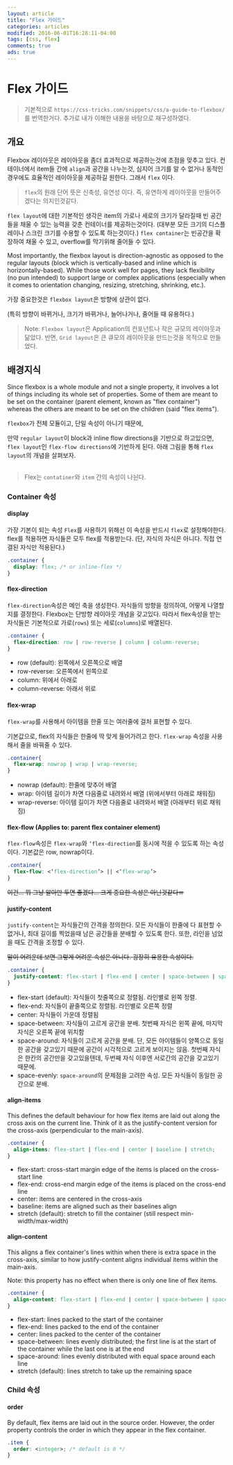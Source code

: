 ```yaml
---
layout: article
title: "Flex 가이드"
categories: articles
modified: 2016-06-01T16:28:11-04:00
tags: [css, flex]
comments: true
ads: true
---
```



# Flex 가이드

> 기본적으로 `https://css-tricks.com/snippets/css/a-guide-to-flexbox/` 를 번역한거다.
> 추가로 내가 이해한 내용을 바탕으로 재구성하였다.

## 개요

Flexbox 레이아웃은 레이아웃을 좀더 효과적으로 제공하는것에 초점을 맞추고 있다. 컨테이너에서 item들 간에  `align`과 공간을 나누는것, 심지어 크기를 알 수 없거나 동적인 경우에도 효율적인 레이아웃을 제공하길 원한다. 그래서 `flex` 이다.

> `flex`의 원래 단어 뜻은 신축성, 유연성 이다. 즉, 유연하게 레이아웃을 만들어주겠다는 의지인것같다.

`flex layout`에 대한 기본적인 생각은 item의 가로나 세로의 크기가 달라질때 빈 공간들을 채울 수 있는 능력을 갖춘 컨테이너를 제공하는것이다. (대부분 모든 크기의 디스플레이나 스크린 크기를 수용할 수 있도록 하는것이다.) 
`flex container`는 빈공간을 확장하여 채울 수 있고, overflow를 막기위해 줄어들 수 있다.

Most importantly, the flexbox layout is direction-agnostic as opposed to the regular layouts (block which is vertically-based and inline which is horizontally-based). While those work well for pages, they lack flexibility (no pun intended) to support large or complex applications (especially when it comes to orientation changing, resizing, stretching, shrinking, etc.).

가장 중요한것은 `flexbox layout`은 방향에 상관이 없다.

(특히 방향이 바뀌거나, 크기가 바뀌거나, 늘어나거나, 줄어들 때 유용하다.)

> Note: `Flexbox layout`은 Application의 컨포넌트나 작은 규모의 레이아웃과 닮았다. 반면, `Grid layout`은 큰 큐모의 레이아웃을 만드는것을 목적으로 만들었다.

## 배경지식

Since flexbox is a whole module and not a single property, it involves a lot of things including its whole set of properties. 
Some of them are meant to be set on the container (parent element, known as "flex container") whereas the others are meant to be set on the children (said "flex items").

`flexbox`가 전체 모듈이고, 단일 속성이 아니기 때문에, 

만약 `regular layout`이 block과 inline flow directions을 기반으로 하고있으면, `flex layout`인 `flex-flow directions`에 기반하게 된다. 아래 그림을 통해 `flex layout`의 개념을 살펴보자.

## 




> Flex는 `contatiner`와 `item` 간의 속성이 나뉜다.

### Container 속성

#### display

가장 기본이 되는 속성
`Flex`를 사용하기 위해선 이 속성을 반드시 `flex`로 설정해야한다.
flex를 적용하면 자식들은 모두 flex를 적용받는다. (단, 자식의 자식은 아니다. 직접 연결된 자식만 적용된다.)

``` css
.container {
  display: flex; /* or inline-flex */
}
```

#### flex-direction

`flex-direction`속성은 메인 축을 생성한다. 자식들의 방향을 정의하여, 어떻게 나열할지를 결정한다.
Flexbox는 단방향 레이아웃 개념을 갖고있다. 따라서 flex속성을 받는 자식들은 기본적으로 가로(`rows`) 또는 세로(`columns`)로 배열된다. 

``` css
.container {
  flex-direction: row | row-reverse | column | column-reverse;
}
```

* row (default): 왼쪽에서 오른쪽으로 배열
* row-reverse: 오른쪽에서 왼쪽으로
* column: 위에서 아래로
* column-reverse: 아래서 위로

#### flex-wrap

`flex-wrap`를 사용해서 아이템을 한줄 또는 여러줄에 걸처 표현할 수 있다.

기본값으로, flex의 자식들은 한줄에 딱 맞게 들어가려고 한다.
`flex-wrap` 속성을 사용해서 줄을 바꿔줄 수 있다.

``` css
.container{
  flex-wrap: nowrap | wrap | wrap-reverse;
}
```

* nowrap (default): 한줄에 맞추어 배열
* wrap: 아이템 길이가 차면 다음줄로 내려와서 배열 (위에서부터 아래로 채워짐)
* wrap-reverse: 아이템 길이가 차면 다음줄로 내려와서 배열 (아래부터 위로 채워짐)

#### flex-flow (Applies to: parent flex container element)

`flex-flow`속성은 `flex-wrap`와 `‘flex-direction`를 동시에 적을 수 있도록 하는 속성이다.
기본값은 row, nowrap이다.

``` css
.container{
  flex-flow: <‘flex-direction’> || <‘flex-wrap’>
}
```

~~이건... 뭐 그냥 알아만 두면 좋겠다... 크게 중요한 속성은 아닌것같다ㅠ~~


#### justify-content

`justify-content`는 자식들간의 간격을 정의한다. 
모든 자식들이 한줄에 다 표현할 수 없거나, 최대 길이를 찍었을때 남은 공간들을 분배할 수 있도록 한다.
또한, 라인을 넘었을 때도 간격을 조정할 수 있다.

~~말이 어려운데 보면 그렇게 어려운 속성은 아니다. 굉장히 유용한 속성이다.~~

``` css
.container {
  justify-content: flex-start | flex-end | center | space-between | space-around | space-evenly;
}
```

* flex-start (default): 자식들이 첫줄쪽으로 정렬됨. 라인별로 왼쪽 정렬.
* flex-end: 자식들이 끝줄쪽으로 정렬됨. 라인별로 오른쪽 정렬
* center: 자식들이 가운데 정렬됨
* space-between: 자식들이 고르게 공간을 분배. 첫번째 자식은 왼쪽 끝에, 마지막 자식은 오른쪽 끝에 위치함
* space-around: 자식들이 고르게 공간을 분배. 단, 모든 아이템들이 양쪽으로 동일한 공간을 갖고있기 때문에 공간이 시각적으로 고르게 보이지는 않음. 첫번째 자식은 한칸의 공간만을 갖고있을텐데, 두번째 자식 이후엔 서로간의 공간을 갖고있기 때문에.
* space-evenly: `space-around`의 문제점을 고려한 속성. 모든 자식들이 동일한 공간으로 분배.

#### align-items 

This defines the default behaviour for how flex items are laid out along the cross axis on the current line. Think of it as the justify-content version for the cross-axis (perpendicular to the main-axis).


``` css
.container {
  align-items: flex-start | flex-end | center | baseline | stretch;
}
```

* flex-start: cross-start margin edge of the items is placed on the cross-start line
* flex-end: cross-end margin edge of the items is placed on the cross-end line
* center: items are centered in the cross-axis
* baseline: items are aligned such as their baselines align
* stretch (default): stretch to fill the container (still respect min-width/max-width)

#### align-content

This aligns a flex container's lines within when there is extra space in the cross-axis, similar to how justify-content aligns individual items within the main-axis.

Note: this property has no effect when there is only one line of flex items.

``` css
.container {
  align-content: flex-start | flex-end | center | space-between | space-around | stretch;
}
```

* flex-start: lines packed to the start of the container
* flex-end: lines packed to the end of the container
* center: lines packed to the center of the container
* space-between: lines evenly distributed; the first line is at the start of the container while the last one is at the end
* space-around: lines evenly distributed with equal space around each line
* stretch (default): lines stretch to take up the remaining space


### Child 속성

#### order

By default, flex items are laid out in the source order. However, the order property controls the order in which they appear in the flex container.

``` css
.item {
  order: <integer>; /* default is 0 */
}
```